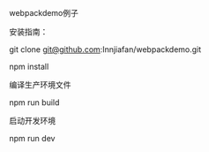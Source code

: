webpackdemo例子

安装指南：

git clone git@github.com:Innjiafan/webpackdemo.git

npm install

编译生产环境文件

npm run build

启动开发环境

npm run dev
